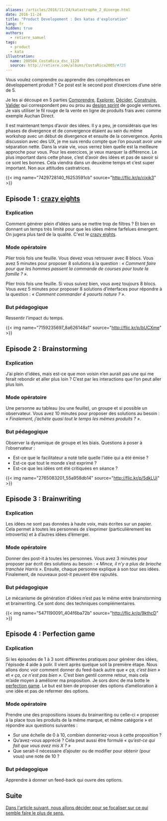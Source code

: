 ```yaml
---
aliases: /articles/2016/11/24/katastrophe_2_diverge.html
date: 2016-11-24
title: "Product Developement : Des katas d'exploration"
lang: fr
hidden: true
authors:
  - retiere_samuel
tags:
  - product
  - kata
illustration:
  name: 200504_CostaRica_dsc_1129
  source: http://retiere.com/albums/CostaRica2005/#725
---
```

Vous voulez comprendre ou apprendre des compétences en développement produit ? Ce post est le second post d’exercices d’une série de 5.

Je les ai découpé en 5 parties [Comprendre], [Explorer], [Décider], [Construire], [Valider] qui correspondent peu ou prou au [design sprint] de google ventures. Je vais utiliser le fil rouge de la vente en ligne de produits frais avec comme exemple Auchan Direct.

Il est maintenant temps d’avoir des idées. Il y a peu, je considérais que les phases de divergence et de convergence étaient au sein du même workshop avec un début de divergence et ensuite  de la convergence. Après discussion avec des UX, je me suis rendu compte que l’on pouvait avoir une séparation nette. Dans la vraie vie, vous verrez bien quelle est la meilleure approche pour vous. Pour les exercices, je veux marquer la différence. Le plus important dans cette phase, c’est d’avoir des idées et pas de savoir si ce sont les bonnes. Cela viendra dans un deuxième temps et c’est super important. Non aux attitudes castratrices.

{{< img name="7429728140_f6253591cb" source="http://flic.kr/p/cjxik3" >}}

## Episode 1 : [crazy eights]

### Explication

Comment générer plein d’idées sans se mettre trop de filtres ? Et bien en donnant un temps très limité pour que les idées même farfelues émergent. On jugera plus tard de la qualité. C'est le [crazy eights].

### Mode opératoire

Plier trois fois une feuille. Vous devez vous retrouver avec 8 blocs. Vous avez 5 minutes pour proposer 8 solutions à la question : _« Comment faire pour que les hommes passent la commande de courses pour toute la famille ? »_.

Plier trois fois une feuille. Si vous suivez bien, vous avez toujours 8 blocs. Vous avez 5 minutes pour proposer 8 solutions d’interfaces pour répondre à la question : _« Comment commander 4 yaourts nature ? »_.

### But pédagogique

Ressentir l’impact du temps.


{{< img name="7159235697_8a626148a1" source="http://flic.kr/p/bUCXme" >}}

## Episode 2 : Brainstorming

### Explication

J’ai plein d’idées, mais est-ce que mon voisin n’en aurait pas une qui me ferait rebondir et aller plus loin ? C’est par les interactions que l’on peut aller plus loin.

### Mode opératoire

Une personne au tableau (ou une feuille), un groupe et si possible un observateur. Vous avez 10 minutes pour proposer des solutions au besoin : _« Finalement, j’achète quasi tout le temps les mêmes produits ? »_.

### But pédagogique

Observer la dynamique de groupe et les biais. Questions à poser à l’observateur :

- Est-ce que le facilitateur a noté telle quelle l’idée qui a été émise ?
- Est-ce que tout le monde s’est exprimé ?
- Est-ce que les idées ont été critiquées en séance ?


{{< img name="2765083201_55a958db14" source="http://flic.kr/p/5dkLUi" >}}


## Episode 3 : Brainwriting

### Explication

Les idées ne sont pas données à haute voix, mais écrites sur un papier. Cela permet à toutes les personnes de s’exprimer (particulièrement les introvertis) et à d’autres idées d’émerger.

### Mode opératoire

Donner des post-it à toutes les personnes. Vous avez 3 minutes pour proposer par écrit des solutions au besoin : _« Mince, il n’y a plus de brioche tranchée Harris »_. Ensuite, chaque personne explique à son tour ses idées. Finalement, de nouveaux post-it peuvent être rajoutés.

### But pédagogique

Le mécanisme de génération d’idées n’est pas le même entre brainstorming et brainwriting. Ce sont donc des techniques complémentaires.


{{< img name="5471190091_404f6ba72b" source="http://flic.kr/p/9kthcD" >}}

## Episode 4 : Perfection game

### Explication

Si les épisodes de 1 à 3 sont différentes pratiques pour générer des idées, l'épisode 4 aide à polir. Il vient après quelque soit la première étape. Nous allons donc voir comment donner du feed-back autre que _« ça, c’est bien »_ et _« ça, ce n'est pas bien »_. C’est bien gentil comme retour, mais cela m’aide moyen à améliorer ma proposition. Je sors donc de ma botte le [perfection game]. Le but est bien de proposer des options d’amélioration à une idée et pas de refermer des options.

### Mode opératoire

Prendre une des propositions issues du brainwriting ou celle-ci « proposer à la place tous les produits de la même marque, et même catégorie » et répondre aux questions suivantes :

- Sur une échelle de 0 à 10, combien donneriez-vous à cette proposition ?
- Qu’avez-vous apprécié ? Cela peut aussi être formulé _« qu’est-ce qui fait que vous avez mis X ? »_
- Que serait-il nécessaire d’ajouter ou de modifier pour obtenir (pour vous) une note de 10 ?

### But pédagogique

Apprendre à donner un feed-back qui ouvre des options.


## Suite

[Dans l'article suivant, nous allons décider pour se focaliser sur ce qui semble faire le plus de sens.](/articles/2016-11-24-katastrophe_3_converge)


[design sprint]: https://library.gv.com/the-product-design-sprint-understand-day-1-e164f76e69cf#.6nykd8v0s
[Comprendre]: /articles/2016-11-24-katastrophe_1_share
[Explorer]: /articles/2016-11-24-katastrophe_2_diverge
[Décider]: /articles/2016-11-24-katastrophe_3_converge
[Construire]: /articles/2016-11-24-katastrophe_4_build
[Valider]: /articles/2016-12-05-katastrophe_5_validate
[crazy eights]: http://toolkit.adaptivelab.com/crazy-eights-in-progress/
[perfection game]: https://liveingreatness.com/core-protocols/perfection-game/
